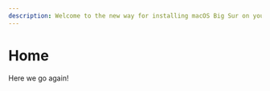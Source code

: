 ```yaml
---
description: Welcome to the new way for installing macOS Big Sur on your Mac.
---
```


# Home

Here we go again!


